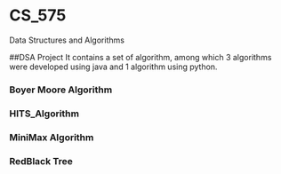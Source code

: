 # CS_575
Data Structures and Algorithms


##DSA Project
It contains a set of algorithm, among which 3 algorithms were developed using java and 1 algorithm using python. 

### Boyer Moore Algorithm

### HITS_Algorithm

### MiniMax Algorithm

### RedBlack Tree
